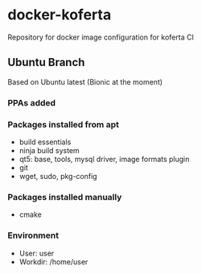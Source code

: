 # docker-koferta
Repository for docker image configuration for koferta CI

## Ubuntu Branch
Based on Ubuntu latest (Bionic at the moment)

### PPAs added

### Packages installed from apt
 * build essentials
 * ninja build system
 * qt5: base, tools, mysql driver, image formats plugin
 * git
 * wget, sudo, pkg-config

### Packages installed manually
 * cmake

### Environment
 * User: user
 * Workdir: /home/user
